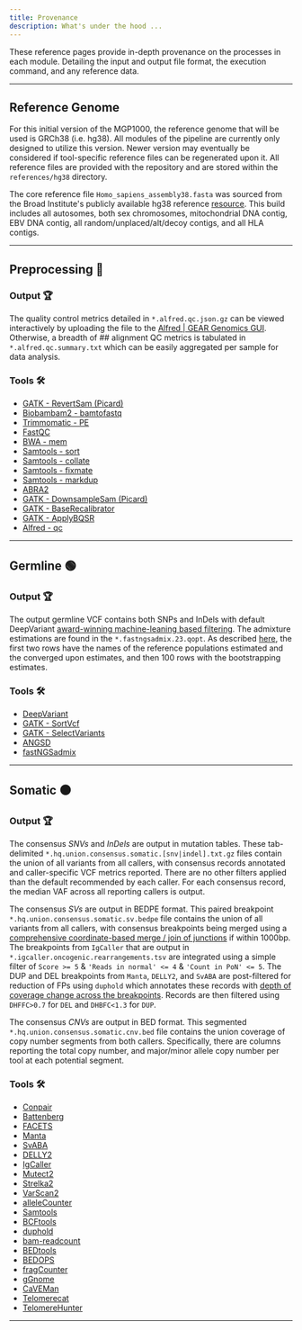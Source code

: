 ```yaml
---
title: Provenance
description: What's under the hood ...
---
```


These reference pages provide in-depth provenance on the processes in each module. Detailing the input and output file format, the execution command, and any reference data.

---

## Reference Genome
For this initial version of the MGP1000, the reference genome that will be used is GRCh38 (i.e. hg38).
All modules of the pipeline are currently only designed to utilize this version. Newer version may eventually be considered if tool-specific reference files can be regenerated upon it.
All reference files are provided with the repository and are stored within the `references/hg38` directory.

The core reference file `Homo_sapiens_assembly38.fasta` was sourced from the Broad Institute's publicly available hg38 reference [resource](https://console.cloud.google.com/storage/browser/genomics-public-data/resources/broad/hg38/v0).
This build includes all autosomes, both sex chromosomes, mitochondrial DNA contig, EBV DNA contig, all random/unplaced/alt/decoy contigs, and all HLA contigs.

---

## Preprocessing 🔵

### Output 🏆
The quality control metrics detailed in `*.alfred.qc.json.gz` can be viewed interactively by uploading the file to the [Alfred | GEAR Genomics GUI](https://www.gear-genomics.com/alfred/). Otherwise, a breadth of ## alignment QC metrics is tabulated in `*.alfred.qc.summary.txt` which can be easily aggregated per sample for data analysis.

### Tools 🛠️
* [GATK - RevertSam (Picard)](https://gatk.broadinstitute.org/hc/en-us/articles/360042914631-RevertSam-Picard-)
* [Biobambam2 - bamtofastq](https://gitlab.com/german.tischler/biobambam2)
* [Trimmomatic - PE](http://www.usadellab.org/cms/index.php?page=trimmomatic)
* [FastQC](https://www.bioinformatics.babraham.ac.uk/projects/fastqc/)
* [BWA - mem](http://bio-bwa.sourceforge.net/bwa.shtml)
* [Samtools - sort](https://www.htslib.org/doc/samtools-sort.html)
* [Samtools - collate](https://www.htslib.org/doc/samtools-collate.html)
* [Samtools - fixmate](https://www.htslib.org/doc/samtools-fixmate.html)
* [Samtools - markdup](https://www.htslib.org/doc/samtools-markdup.html)
* [ABRA2](https://github.com/mozack/abra2)
* [GATK - DownsampleSam (Picard)](https://gatk.broadinstitute.org/hc/en-us/articles/360042913891-DownsampleSam-Picard-)
* [GATK - BaseRecalibrator](https://gatk.broadinstitute.org/hc/en-us/articles/360042477672-BaseRecalibrator)
* [GATK - ApplyBQSR](https://gatk.broadinstitute.org/hc/en-us/articles/360042476852-ApplyBQSR)
* [Alfred - qc](https://www.gear-genomics.com/docs/alfred/cli/#command-line-interfact-for-bam-quality-control)

---

## Germline 🟢

### Output 🏆
The output germline VCF contains both SNPs and InDels with default DeepVariant [award-winning machine-leaning based filtering](https://github.com/google/deepvariant#why-use-deepvariant). The admixture estimations are found in the `*.fastngsadmix.23.qopt`. As described [here](http://www.popgen.dk/software/index.php/FastNGSadmix#Outputs), the first two rows have the names of the reference populations estimated and the converged upon estimates, and then 100 rows with the bootstrapping estimates.

### Tools 🛠️
* [DeepVariant](https://github.com/google/deepvariant)
* [GATK - SortVcf](https://gatk.broadinstitute.org/hc/en-us/articles/9570450655515-SortSam-Picard-)
* [GATK - SelectVariants](https://gatk.broadinstitute.org/hc/en-us/articles/9570332289307-SelectVariants)
* [ANGSD](http://www.popgen.dk/angsd/index.php/ANGSD)
* [fastNGSadmix](http://www.popgen.dk/software/index.php/FastNGSadmix)

---

## Somatic ⚫️

### Output 🏆
The consensus *SNVs* and *InDels* are output in mutation tables. These tab-delimited `*.hq.union.consensus.somatic.[snv|indel].txt.gz` files contain the union of all variants from all callers, with consensus records annotated and caller-specific VCF metrics reported. There are no other filters applied than the default recommended by each caller. For each consensus record, the median VAF across all reporting callers is output.

The consensus *SVs* are output in BEDPE format. This paired breakpoint `*.hq.union.consensus.somatic.sv.bedpe` file contains the union of all variants from all callers, with consensus breakpoints being merged using a [comprehensive coordinate-based merge / join of junctions](http://mskilab.com/gGnome/tutorial.html#Junction_overlaps_and_merges) if within 1000bp. The breakpoints from `IgCaller` that are output in `*.igcaller.oncogenic.rearrangements.tsv` are integrated using a simple filter of `Score >= 5` & `'Reads in normal' <= 4` & `'Count in PoN' <= 5`. The DUP and DEL breakpoints from `Manta`, `DELLY2`, and `SvABA` are post-filtered for reduction of FPs using `duphold` which annotates these records with [depth of coverage change across the breakpoints](https://www.ncbi.nlm.nih.gov/pmc/articles/PMC6479422/). Records are then filtered using `DHFFC>0.7` for `DEL` and `DHBFC<1.3` for `DUP`.

The consensus *CNVs* are output in BED format. This segmented `*.hq.union.consensus.somatic.cnv.bed` file contains the union coverage of copy number segments from both callers. Specifically, there are columns reporting the total copy number, and major/minor allele copy number per tool at each potential segment.


### Tools 🛠️
* [Conpair](https://github.com/nygenome/Conpair)
* [Battenberg](https://github.com/pblaney/battenberg)
* [FACETS](https://github.com/IARCbioinfo/facets-nf)
* [Manta](https://github.com/Illumina/manta)
* [SvABA](https://github.com/walaj/svaba)
* [DELLY2](https://github.com/dellytools/delly)
* [IgCaller](https://github.com/ferrannadeu/IgCaller)
* [Mutect2](https://gatk.broadinstitute.org/hc/en-us/articles/9570422171291-Mutect2)
* [Strelka2](https://github.com/Illumina/strelka)
* [VarScan2](http://dkoboldt.github.io/varscan/)
* [alleleCounter](https://github.com/cancerit/alleleCount)
* [Samtools](https://www.htslib.org/doc/samtools.html)
* [BCFtools](https://samtools.github.io/bcftools/bcftools.html)
* [duphold](https://github.com/brentp/duphold)
* [bam-readcount](https://github.com/genome/bam-readcount)
* [BEDtools](https://bedtools.readthedocs.io/en/latest/)
* [BEDOPS](https://bedops.readthedocs.io/en/latest/)
* [fragCounter](https://github.com/mskilab-org/fragCounter)
* [gGnome](https://github.com/mskilab-org/gGnome)
* [CaVEMan](https://github.com/cancerit/cgpCaVEManWrapper)
* [Telomerecat](https://github.com/cancerit/telomerecat)
* [TelomereHunter](https://www.dkfz.de/en/applied-bioinformatics/telomerehunter/telomerehunter.html)

---
